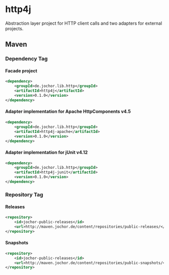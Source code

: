 # http4j
Abstraction layer project for HTTP client calls and two adapters for external projects.

## Maven

### Dependency Tag

#### Facade project

```xml
<dependency>
    <groupId>de.jochor.lib.http</groupId>
    <artifactId>http4j</artifactId>
    <version>0.1.0</version>
</dependency>
```

#### Adapter implementation for Apache HttpComponents v4.5

```xml
<dependency>
    <groupId>de.jochor.lib.http</groupId>
    <artifactId>http4j-apache</artifactId>
    <version>0.1.0</version>
</dependency>
```

#### Adapter implementation for jUnit v4.12

```xml
<dependency>
    <groupId>de.jochor.lib.http</groupId>
    <artifactId>http4j-junit</artifactId>
    <version>0.1.0</version>
</dependency>
```

### Repository Tag

#### Releases

```xml
<repository>
	<id>jochor-public-releases</id>
	<url>http://maven.jochor.de/content/repositories/public-releases/</url>
</repository>
```

#### Snapshots

```xml
<repository>
	<id>jochor-public-releases</id>
	<url>http://maven.jochor.de/content/repositories/public-snapshots/</url>
</repository>
```
